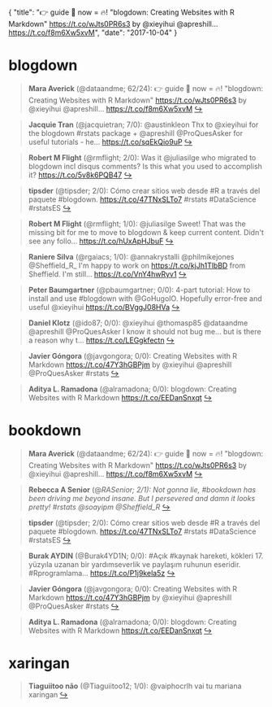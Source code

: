 {
  "title": "👉 guide 📖 now = 🔥! \"blogdown: Creating Websites with R Markdown\" https://t.co/wJts0PR6s3 by @xieyihui @apreshill… https://t.co/f8m6Xw5xvM",
  "date": "2017-10-04"
}

# blogdown

> **Mara Averick** (@dataandme; 62/24): 👉 guide 📖 now = 🔥!
"blogdown: Creating Websites with R Markdown"
https://t.co/wJts0PR6s3 by @xieyihui @apreshill… https://t.co/f8m6Xw5xvM  [&#8618;](https://twitter.com/xieyihui/status/915200318455128065)

<!-- -->


> **Jacquie Tran** (@jacquietran; 7/0): @austinkleon Thx to @xieyihui for the blogdown #rstats package + @apreshill @ProQuesAsker for useful tutorials - he… https://t.co/sqEkQio9uP  [&#8618;](https://twitter.com/xieyihui/status/915009249758941185)

<!-- -->


> **Robert M Flight** (@rmflight; 2/0): Was it @juliasilge who migrated to blogdown incl disqus comments? Is this what you used to accomplish it? 
https://t.co/5v8k6PQB47  [&#8618;](https://twitter.com/xieyihui/status/915319497527037952)

<!-- -->


> **tipsder** (@tipsder; 2/0): Cómo crear sitios web desde #R a través del paquete #blogdown.
https://t.co/47TNxSLTo7
#rstats 
#DataScience 
#rstatsES  [&#8618;](https://twitter.com/xieyihui/status/915217807142465536)

<!-- -->


> **Robert M Flight** (@rmflight; 1/0): @juliasilge Sweet! That was the missing bit for me to move to blogdown &amp; keep current content. Didn't see any follo… https://t.co/hUxApHJbuF  [&#8618;](https://twitter.com/xieyihui/status/915341517799247872)

<!-- -->


> **Raniere Silva** (@rgaiacs; 1/0): @annakrystalli @philmikejones @Sheffield_R_ I'm happy to work on https://t.co/kjJh1TlbBD from Sheffield. I'm still… https://t.co/VnY4hwRyv1  [&#8618;](https://twitter.com/xieyihui/status/915147078900305921)

<!-- -->


> **Peter Baumgartner** (@pbaumgartner; 0/0): 4-part tutorial: How to install and use #blogdown with @GoHugoIO. Hopefully error-free and useful @xieyihui https://t.co/BVggJ08HVa  [&#8618;](https://twitter.com/xieyihui/status/915340217934077952)

<!-- -->


> **Daniel Klotz** (@ido87; 0/0): @xieyihui @thomasp85 @dataandme @apreshill @ProQuesAsker I know it should not bug me... but is there a reason why t… https://t.co/LEGgkfectn  [&#8618;](https://twitter.com/xieyihui/status/915302790129385472)

<!-- -->


> **Javier Góngora** (@javgongora; 0/0): Creating Websites with R Markdown https://t.co/47Y3hGBPjm by @xieyihui @apreshill @ProQuesAsker #rstats  [&#8618;](https://twitter.com/xieyihui/status/915221362733707264)

<!-- -->


> **Aditya L. Ramadona** (@alramadona; 0/0): blogdown: Creating Websites with R Markdown https://t.co/EEDanSnxqt  [&#8618;](https://twitter.com/xieyihui/status/915209330588372992)

<!-- -->


# bookdown

> **Mara Averick** (@dataandme; 62/24): 👉 guide 📖 now = 🔥!
"blogdown: Creating Websites with R Markdown"
https://t.co/wJts0PR6s3 by @xieyihui @apreshill… https://t.co/f8m6Xw5xvM  [&#8618;](https://twitter.com/xieyihui/status/915200318455128065)

<!-- -->


> **Rebecca A Senior** (@_RASenior; 2/1): Not gonna lie, #bookdown has been driving me beyond insane. But I persevered and damn it looks pretty! #rstats @soayipm @Sheffield_R_  [&#8618;](https://twitter.com/xieyihui/status/915243257214521345)

<!-- -->


> **tipsder** (@tipsder; 2/0): Cómo crear sitios web desde #R a través del paquete #blogdown.
https://t.co/47TNxSLTo7
#rstats 
#DataScience 
#rstatsES  [&#8618;](https://twitter.com/xieyihui/status/915217807142465536)

<!-- -->


> **Burak AYDIN** (@Burak4YD1N; 0/0): #Açık #kaynak hareketi, kökleri 17. yüzyıla uzanan bir yardımseverlik ve paylaşım  ruhunun eseridir. #Rprogramlama… https://t.co/P1j9kela5z  [&#8618;](https://twitter.com/xieyihui/status/915356829785427968)

<!-- -->


> **Javier Góngora** (@javgongora; 0/0): Creating Websites with R Markdown https://t.co/47Y3hGBPjm by @xieyihui @apreshill @ProQuesAsker #rstats  [&#8618;](https://twitter.com/xieyihui/status/915221362733707264)

<!-- -->


> **Aditya L. Ramadona** (@alramadona; 0/0): blogdown: Creating Websites with R Markdown https://t.co/EEDanSnxqt  [&#8618;](https://twitter.com/xieyihui/status/915209330588372992)

<!-- -->


# xaringan

> **Tiaguiitoo não** (@Tiaguiitoo12; 1/0): @vaiphocrlh vai tu mariana xaringan  [&#8618;](https://twitter.com/xieyihui/status/915169522906169346)

<!-- -->


